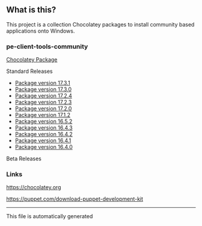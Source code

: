 ## What is this?
This project is a collection Chocolatey packages to install community based applications onto Windows.

### pe-client-tools-community

[Chocolatey Package](https://chocolatey.org/packages/pe-client-tools-community)

Standard Releases
* [Package version 17.3.1](pe-client-tools-community-17.3.1/)
* [Package version 17.3.0](pe-client-tools-community-17.3.0/)
* [Package version 17.2.4](pe-client-tools-community-17.2.4/)
* [Package version 17.2.3](pe-client-tools-community-17.2.3/)
* [Package version 17.2.0](pe-client-tools-community-17.2.0/)
* [Package version 17.1.2](pe-client-tools-community-17.1.2/)
* [Package version 16.5.2](pe-client-tools-community-16.5.2/)
* [Package version 16.4.3](pe-client-tools-community-16.4.3/)
* [Package version 16.4.2](pe-client-tools-community-16.4.2/)
* [Package version 16.4.1](pe-client-tools-community-16.4.1/)
* [Package version 16.4.0](pe-client-tools-community-16.4.0/)


Beta Releases


### Links
https://chocolatey.org

https://puppet.com/download-puppet-development-kit

---

This file is automatically generated
